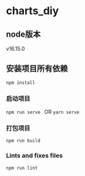 # charts_diy

## node版本
v16.15.0 

## 安装项目所有依赖
`npm install`

### 启动项目
`npm run serve ` OR `yarn serve`

### 打包项目
`npm run build`

### Lints and fixes files
`npm run lint`
